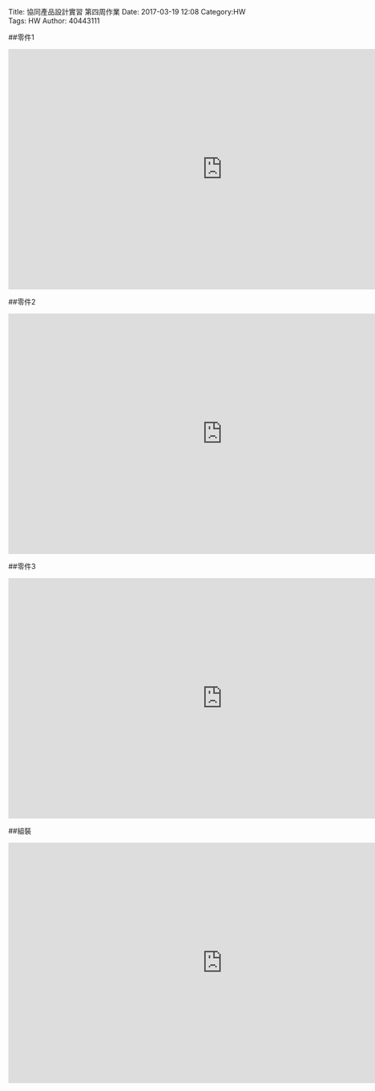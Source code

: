 Title: 協同產品設計實習 第四周作業
Date: 2017-03-19 12:08
Category:HW
Tags: HW
Author: 40443111 



<!-- PELICAN_END_SUMMARY -->



##零件1
<iframe width="854" height="480" src="https://www.youtube.com/watch?v=36DwIO738Cc" frameborder="0" allowfullscreen></iframe>

##零件2
<iframe width="854" height="480" src="https://www.youtube.com/watch?v=z4ATr6gLUHc" frameborder="0" allowfullscreen></iframe>

##零件3
<iframe width="854" height="480" src="https://www.youtube.com/watch?v=jCcAs1av3e0" frameborder="0" allowfullscreen></iframe>

##組裝
<iframe width="854" height="480" src="https://www.youtube.com/watch?v=ppPs7k-V0IQ" frameborder="0" allowfullscreen></iframe>


